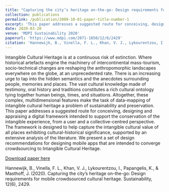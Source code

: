 ```yaml
---
title: "Capturing the city’s heritage on-the-go: Design requirements for mobile crowdsourced cultural heritage"
collection: publications
permalink: /publication/2009-10-01-paper-title-number-1
excerpt: 'This paper addresses a suggested route for conceiving, designing and appraising a digital framework intended to support the conservation of the intangible experience, from a user and a collective-centred perspective.'
date: 2020-03-20
venue: 'MDPI Sustainability 2020'
paperurl: 'https://www.mdpi.com/2071-1050/12/6/2429'
citation: 'Hannewijk, B., Vinella, F. L., Khan, V. J., Lykourentzou, I., Papangelis, K., & Masthoff, J. (2020). Capturing the city’s heritage on-the-go: Design requirements for mobile crowdsourced cultural heritage. Sustainability, 12(6), 2429.'
---
```

Intangible Cultural Heritage is at a continuous risk of extinction. Where historical artefacts engine the machinery of intercontinental mass-tourism, socio-technical changes are reshaping the anthropomorphic landscapes everywhere on the globe, at an unprecedented rate. There is an increasing urge to tap into the hidden semantics and the anecdotes surrounding people, memories and places. The vast cultural knowledge made of testimony, oral history and traditions constitutes a rich cultural ontology tying together human beings, times, and situations. Altogether, these complex, multidimensional features make the task of data-mapping of intangible cultural heritage a problem of sustainability and preservation. This paper addresses a suggested route for conceiving, designing and appraising a digital framework intended to support the conservation of the intangible experience, from a user and a collective-centred perspective. The framework is designed to help capture the intangible cultural value of all places exhibiting cultural-historical significance, supported by an extensive analysis of the literature. We present a set of design recommendations for designing mobile apps that are intended to converge crowdsourcing to Intangible Cultural Heritage.

[Download paper here](https://www.mdpi.com/2071-1050/12/6/2429)

Hannewijk, B., Vinella, F. L., Khan, V. J., Lykourentzou, I., Papangelis, K., & Masthoff, J. (2020). Capturing the city’s heritage on-the-go: Design requirements for mobile crowdsourced cultural heritage. Sustainability, 12(6), 2429.